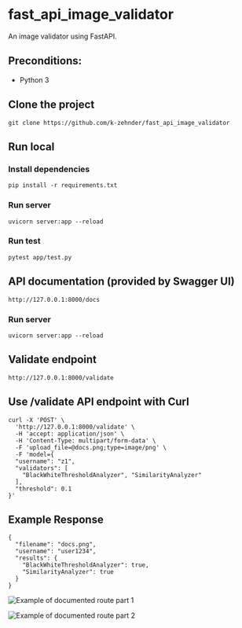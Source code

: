 # fast_api_image_validator

An image validator using FastAPI.

## Preconditions:

- Python 3

## Clone the project

```
git clone https://github.com/k-zehnder/fast_api_image_validator
```

## Run local

### Install dependencies

```
pip install -r requirements.txt
```

### Run server

```
uvicorn server:app --reload
```

### Run test

```
pytest app/test.py
```


## API documentation (provided by Swagger UI)

```
http://127.0.0.1:8000/docs
```

### Run server

```
uvicorn server:app --reload
```

## Validate endpoint

```
http://127.0.0.1:8000/validate
```

## Use /validate API endpoint with Curl

```
curl -X 'POST' \
  'http://127.0.0.1:8000/validate' \
  -H 'accept: application/json' \
  -H 'Content-Type: multipart/form-data' \
  -F 'upload_file=@docs.png;type=image/png' \
  -F 'model={
  "username": "z1",
  "validators": [
    "BlackWhiteThresholdAnalyzer", "SimilarityAnalyzer"
  ],
  "threshold": 0.1
}'
```

## Example Response

```
{
  "filename": "docs.png",
  "username": "user1234",
  "results": {
    "BlackWhiteThresholdAnalyzer": true,
    "SimilarityAnalyzer": true
  }
}
```


![Example of documented route part 1](https://github.com/k-zehnder/fast_api_image_validator/blob/main/docs/route_docs1.png)


![Example of documented route part 2](https://github.com/k-zehnder/fast_api_image_validator/blob/main/docs/route_docs2.png)
